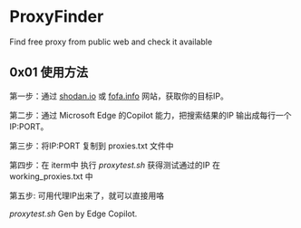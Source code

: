 # ProxyFinder
Find free proxy from public web and  check it available

## 0x01 使用方法

第一步：通过 [shodan.io](https://shodan.io) 或 [fofa.info](https://fofa.info/) 网站，获取你的目标IP。

第二步：通过 Microsoft Edge 的Copilot 能力，把搜索结果的IP 输出成每行一个IP:PORT。

第三步：将IP:PORT 复制到 proxies.txt 文件中

第四步：在 iterm中 执行 *proxytest.sh* 获得测试通过的IP 在 working_proxies.txt 中

第五步: 可用代理IP出来了，就可以直接用咯

*proxytest.sh*  Gen by Edge Copilot.